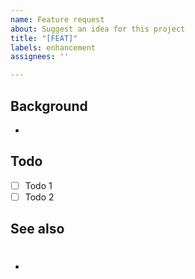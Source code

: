 ```yaml
---
name: Feature request
about: Suggest an idea for this project
title: "[FEAT]"
labels: enhancement
assignees: ''

---
```


## Background
- 

## Todo
- [ ] Todo 1
- [ ] Todo 2

## See also
- #
